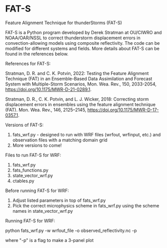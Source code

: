 # FAT-S
Feature Alignment Technique for thunderStorms (FAT-S)

FAT-S is a Python program developed by Derek Stratman at OU/CIWRO and NOAA/OAR/NSSL to correct thunderstorm displacement errors in convection-allowing models using composite reflectivity. The code can be modified for different systems and fields. More details about FAT-S can be found in the references below.

References for FAT-S:

Stratman, D. R. and C. K. Potvin, 2022: Testing the Feature Alignment Technique (FAT) in an Ensemble-Based Data Assimilation and Forecast System with Multiple-Storm Scenarios, Mon. Wea. Rev., 150, 2033-2054, https://doi.org/10.1175/MWR-D-21-0289.1.

Stratman, D. R., C. K. Potvin, and L. J. Wicker, 2018: Correcting storm displacement errors in ensembles using the feature alignment technique (FAT). Mon. Wea. Rev., 146, 2125–2145, https://doi.org/10.1175/MWR-D-17-0357.1.

Versions of FAT-S:
1. fats_wrf.py - designed to run with WRF files (wrfout, wrfinput, etc.) and observation files with a matching domain grid
2. More versions to come!

Files to run FAT-S for WRF:
1. fats_wrf.py
2. fats_functions.py
3. state_vector_wrf.py
4. ctables.py

Before running FAT-S for WRF:
1. Adjust listed parameters in top of fats_wrf.py
2. Pick the correct microphysics scheme in fats_wrf.py using the scheme names in state_vector_wrf.py

Running FAT-S for WRF:

python fats_wrf.py -w wrfout_file -o observed_reflectivity.nc -p

where "-p" is a flag to make a 3-panel plot
